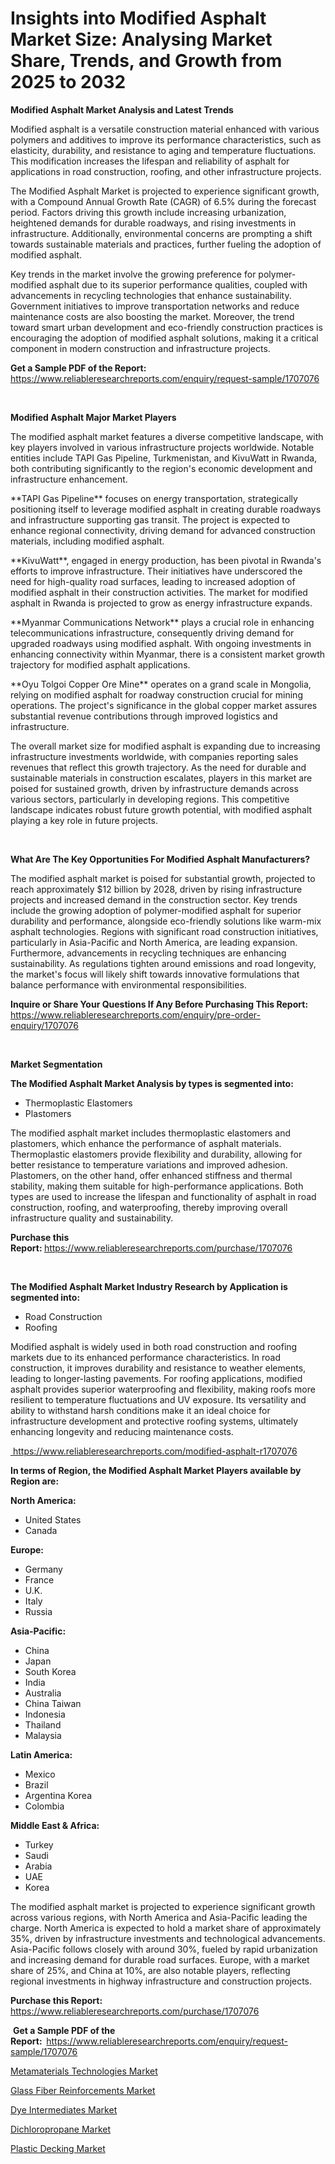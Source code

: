 <p><h1>Insights into Modified Asphalt Market Size: Analysing Market Share, Trends, and Growth from 2025 to 2032</h1></p><p><strong>Modified Asphalt Market Analysis and Latest Trends</strong></p>
<p><p>Modified asphalt is a versatile construction material enhanced with various polymers and additives to improve its performance characteristics, such as elasticity, durability, and resistance to aging and temperature fluctuations. This modification increases the lifespan and reliability of asphalt for applications in road construction, roofing, and other infrastructure projects.</p><p>The Modified Asphalt Market is projected to experience significant growth, with a Compound Annual Growth Rate (CAGR) of 6.5% during the forecast period. Factors driving this growth include increasing urbanization, heightened demands for durable roadways, and rising investments in infrastructure. Additionally, environmental concerns are prompting a shift towards sustainable materials and practices, further fueling the adoption of modified asphalt.</p><p>Key trends in the market involve the growing preference for polymer-modified asphalt due to its superior performance qualities, coupled with advancements in recycling technologies that enhance sustainability. Government initiatives to improve transportation networks and reduce maintenance costs are also boosting the market. Moreover, the trend toward smart urban development and eco-friendly construction practices is encouraging the adoption of modified asphalt solutions, making it a critical component in modern construction and infrastructure projects.</p></p>
<p><strong>Get a Sample PDF of the Report:&nbsp;</strong> <a href="https://www.reliableresearchreports.com/enquiry/request-sample/1707076?utm_campaign=121&utm_medium=2&utm_source=Github&utm_content=ia&utm_term=31012025&utm_id=modified-asphalt">https://www.reliableresearchreports.com/enquiry/request-sample/1707076</a></p>
<p>&nbsp;</p>
<p><strong>Modified Asphalt Major Market Players</strong></p>
<p><p>The modified asphalt market features a diverse competitive landscape, with key players involved in various infrastructure projects worldwide. Notable entities include TAPI Gas Pipeline, Turkmenistan, and KivuWatt in Rwanda, both contributing significantly to the region's economic development and infrastructure enhancement.</p><p>**TAPI Gas Pipeline** focuses on energy transportation, strategically positioning itself to leverage modified asphalt in creating durable roadways and infrastructure supporting gas transit. The project is expected to enhance regional connectivity, driving demand for advanced construction materials, including modified asphalt.</p><p>**KivuWatt**, engaged in energy production, has been pivotal in Rwanda's efforts to improve infrastructure. Their initiatives have underscored the need for high-quality road surfaces, leading to increased adoption of modified asphalt in their construction activities. The market for modified asphalt in Rwanda is projected to grow as energy infrastructure expands.</p><p>**Myanmar Communications Network** plays a crucial role in enhancing telecommunications infrastructure, consequently driving demand for upgraded roadways using modified asphalt. With ongoing investments in enhancing connectivity within Myanmar, there is a consistent market growth trajectory for modified asphalt applications.</p><p>**Oyu Tolgoi Copper Ore Mine** operates on a grand scale in Mongolia, relying on modified asphalt for roadway construction crucial for mining operations. The project's significance in the global copper market assures substantial revenue contributions through improved logistics and infrastructure.</p><p>The overall market size for modified asphalt is expanding due to increasing infrastructure investments worldwide, with companies reporting sales revenues that reflect this growth trajectory. As the need for durable and sustainable materials in construction escalates, players in this market are poised for sustained growth, driven by infrastructure demands across various sectors, particularly in developing regions. This competitive landscape indicates robust future growth potential, with modified asphalt playing a key role in future projects.</p></p>
<p>&nbsp;</p>
<p><strong>What Are The Key Opportunities For Modified Asphalt Manufacturers?</strong></p>
<p><p>The modified asphalt market is poised for substantial growth, projected to reach approximately $12 billion by 2028, driven by rising infrastructure projects and increased demand in the construction sector. Key trends include the growing adoption of polymer-modified asphalt for superior durability and performance, alongside eco-friendly solutions like warm-mix asphalt technologies. Regions with significant road construction initiatives, particularly in Asia-Pacific and North America, are leading expansion. Furthermore, advancements in recycling techniques are enhancing sustainability. As regulations tighten around emissions and road longevity, the market's focus will likely shift towards innovative formulations that balance performance with environmental responsibilities.</p></p>
<p><strong>Inquire or Share Your Questions If Any Before Purchasing This Report:</strong> <a href="https://www.reliableresearchreports.com/enquiry/pre-order-enquiry/1707076?utm_campaign=121&utm_medium=2&utm_source=Github&utm_content=ia&utm_term=31012025&utm_id=modified-asphalt">https://www.reliableresearchreports.com/enquiry/pre-order-enquiry/1707076</a></p>
<p>&nbsp;</p>
<p><strong>Market Segmentation</strong></p>
<p><strong>The Modified Asphalt Market Analysis by types is segmented into:</strong></p>
<p><ul><li>Thermoplastic Elastomers</li><li>Plastomers</li></ul></p>
<p><p>The modified asphalt market includes thermoplastic elastomers and plastomers, which enhance the performance of asphalt materials. Thermoplastic elastomers provide flexibility and durability, allowing for better resistance to temperature variations and improved adhesion. Plastomers, on the other hand, offer enhanced stiffness and thermal stability, making them suitable for high-performance applications. Both types are used to increase the lifespan and functionality of asphalt in road construction, roofing, and waterproofing, thereby improving overall infrastructure quality and sustainability.</p></p>
<p><strong>Purchase this Report:&nbsp;</strong><a href="https://www.reliableresearchreports.com/purchase/1707076?utm_campaign=121&utm_medium=2&utm_source=Github&utm_content=ia&utm_term=31012025&utm_id=modified-asphalt">https://www.reliableresearchreports.com/purchase/1707076</a></p>
<p>&nbsp;</p>
<p><strong>The Modified Asphalt Market Industry Research by Application is segmented into:</strong></p>
<p><ul><li>Road Construction</li><li>Roofing</li></ul></p>
<p><p>Modified asphalt is widely used in both road construction and roofing markets due to its enhanced performance characteristics. In road construction, it improves durability and resistance to weather elements, leading to longer-lasting pavements. For roofing applications, modified asphalt provides superior waterproofing and flexibility, making roofs more resilient to temperature fluctuations and UV exposure. Its versatility and ability to withstand harsh conditions make it an ideal choice for infrastructure development and protective roofing systems, ultimately enhancing longevity and reducing maintenance costs.</p></p>
<p><a href="https://www.reliableresearchreports.com/modified-asphalt-r1707076?utm_campaign=121&utm_medium=2&utm_source=Github&utm_content=ia&utm_term=31012025&utm_id=modified-asphalt">&nbsp;https://www.reliableresearchreports.com/modified-asphalt-r1707076</a></p>
<p><strong>In terms of Region, the Modified Asphalt Market Players available by Region are:</strong></p>
<p>
    <p> <strong> North America: </strong>
        <ul>
            <li>United States</li>
            <li>Canada</li>
        </ul>
        </p> 
    <p> <strong> Europe: </strong>
        <ul>
            <li>Germany</li>
            <li>France</li>
            <li>U.K.</li>
            <li>Italy</li>
            <li>Russia</li>
        </ul>
        </p> 
    <p> <strong> Asia-Pacific: </strong>
        <ul>
            <li>China</li>
            <li>Japan</li>
            <li>South Korea</li>
            <li>India</li>
            <li>Australia</li>
            <li>China Taiwan</li>
            <li>Indonesia</li>
            <li>Thailand</li>
            <li>Malaysia</li>
        </ul>
        </p> 
    <p> <strong> Latin America: </strong>
        <ul>
            <li>Mexico</li>
            <li>Brazil</li>
            <li>Argentina Korea</li>
            <li>Colombia</li>
        </ul>
        </p> 
    <p> <strong> Middle East & Africa: </strong>
        <ul>
            <li>Turkey</li>
            <li>Saudi</li>
            <li>Arabia</li>
            <li>UAE</li>
            <li>Korea</li>
        </ul>
    </p>
    </p>
<p><p>The modified asphalt market is projected to experience significant growth across various regions, with North America and Asia-Pacific leading the charge. North America is expected to hold a market share of approximately 35%, driven by infrastructure investments and technological advancements. Asia-Pacific follows closely with around 30%, fueled by rapid urbanization and increasing demand for durable road surfaces. Europe, with a market share of 25%, and China at 10%, are also notable players, reflecting regional investments in highway infrastructure and construction projects.</p></p>
<p><strong>Purchase this Report: </strong><a href="https://www.reliableresearchreports.com/purchase/1707076?utm_campaign=121&utm_medium=2&utm_source=Github&utm_content=ia&utm_term=31012025&utm_id=modified-asphalt">https://www.reliableresearchreports.com/purchase/1707076</a></p>
<p>&nbsp;<strong>Get a Sample PDF of the Report:&nbsp;&nbsp;</strong><a href="https://www.reliableresearchreports.com/enquiry/request-sample/1707076?utm_campaign=121&utm_medium=2&utm_source=Github&utm_content=ia&utm_term=31012025&utm_id=modified-asphalt">https://www.reliableresearchreports.com/enquiry/request-sample/1707076</a></p>
<p><strong></strong></p>
<p><p><a href="https://github.com/jenithschijf/Market-Research-Report-List-1/blob/main/metamaterials-technologies-market.md?utm_campaign=121&utm_medium=2&utm_source=Github&utm_content=ia&utm_term=31012025&utm_id=modified-asphalt">Metamaterials Technologies Market</a></p><p><a href="https://github.com/saoutiguarro/Market-Research-Report-List-1/blob/main/glass-fiber-reinforcements-market.md?utm_campaign=121&utm_medium=2&utm_source=Github&utm_content=ia&utm_term=31012025&utm_id=modified-asphalt">Glass Fiber Reinforcements Market</a></p><p><a href="https://github.com/saroarmaicky/Market-Research-Report-List-1/blob/main/dye-intermediates-market.md?utm_campaign=121&utm_medium=2&utm_source=Github&utm_content=ia&utm_term=31012025&utm_id=modified-asphalt">Dye Intermediates Market</a></p><p><a href="https://github.com/voigttyagi/Market-Research-Report-List-1/blob/main/dichloropropane-market.md?utm_campaign=121&utm_medium=2&utm_source=Github&utm_content=ia&utm_term=31012025&utm_id=modified-asphalt">Dichloropropane Market</a></p><p><a href="https://github.com/ahamdyzabira4/Market-Research-Report-List-1/blob/main/plastic-decking-market.md?utm_campaign=121&utm_medium=2&utm_source=Github&utm_content=ia&utm_term=31012025&utm_id=modified-asphalt">Plastic Decking Market</a></p></p>